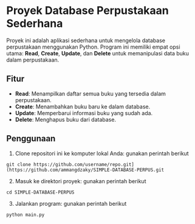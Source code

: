 # Proyek Database Perpustakaan Sederhana

Proyek ini adalah aplikasi sederhana untuk mengelola database perpustakaan menggunakan Python. Program ini memiliki empat opsi utama: **Read**, **Create**, **Update**, dan **Delete** untuk memanipulasi data buku dalam perpustakaan.

## Fitur

- **Read**: Menampilkan daftar semua buku yang tersedia dalam perpustakaan.
- **Create**: Menambahkan buku baru ke dalam database.
- **Update**: Memperbarui informasi buku yang sudah ada.
- **Delete**: Menghapus buku dari database.

## Penggunaan

1. Clone repositori ini ke komputer lokal Anda:
   gunakan perintah berikut

```
git clone https://github.com/username/repo.git](https://github.com/ammangdzaky/SIMPLE-DATABASE-PERPUS.git
```

2. Masuk ke direktori proyek:
   gunakan perintah berikut

```
cd SIMPLE-DATABASE-PERPUS
```

3. Jalankan program:
   gunakan perintah berikut

```
python main.py
```
